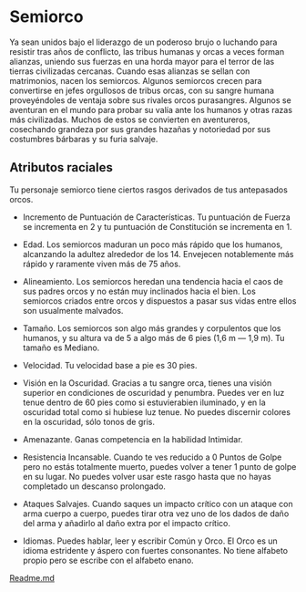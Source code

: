 # Semiorco

Ya sean unidos bajo el liderazgo de un poderoso brujo o luchando para resistir tras años de conflicto, las tribus humanas y orcas a veces forman alianzas, uniendo sus fuerzas en
una horda mayor para el terror de las tierras civilizadas cercanas. Cuando esas alianzas se sellan con matrimonios, nacen los semiorcos. Algunos semiorcos crecen para convertirse en jefes orgullosos de tribus orcas, con su sangre humana proveyéndoles de ventaja sobre sus rivales orcos purasangres. Algunos se aventuran en el mundo para probar su
valía ante los humanos y otras razas más civilizadas. Muchos
de estos se convierten en aventureros, cosechando grandeza
por sus grandes hazañas y notoriedad por sus costumbres
bárbaras y su furia salvaje.

## Atributos raciales
Tu personaje semiorco tiene ciertos rasgos derivados de tus
antepasados orcos.

- Incremento de Puntuación de Características. Tu puntuación de Fuerza se incrementa en 2 y tu puntuación de
Constitución se incrementa en 1.

- Edad. Los semiorcos maduran un poco más rápido que
los humanos, alcanzando la adultez alrededor de los 14. Envejecen notablemente más rápido y raramente viven más de
75 años.

- Alineamiento. Los semiorcos heredan una tendencia hacia el caos de sus padres orcos y no están muy inclinados hacia el bien. Los semiorcos criados entre orcos y dispuestos a
pasar sus vidas entre ellos son usualmente malvados.

- Tamaño. Los semiorcos son algo más grandes y corpulentos que los humanos, y su altura va de 5 a algo más de 6
pies (1,6 m — 1,9 m). Tu tamaño es Mediano.

- Velocidad. Tu velocidad base a pie es 30 pies.

- Visión en la Oscuridad. Gracias a tu sangre orca, tienes
una visión superior en condiciones de oscuridad y penumbra.
Puedes ver en luz tenue dentro de 60 pies como si estuvierabien iluminado, y en la oscuridad total como si hubiese luz
tenue. No puedes discernir colores en la oscuridad, sólo tonos
de gris.

- Amenazante. Ganas competencia en la habilidad Intimidar.

- Resistencia Incansable. Cuando te ves reducido a 0 Puntos de Golpe pero no estás totalmente muerto, puedes volver
a tener 1 punto de golpe en su lugar. No puedes volver usar
este rasgo hasta que no hayas completado un descanso prolongado.

- Ataques Salvajes. Cuando saques un impacto crítico con
un ataque con arma cuerpo a cuerpo, puedes tirar otra vez
uno de los dados de daño del arma y añadirlo al daño extra
por el impacto crítico.

- Idiomas. Puedes hablar, leer y escribir Común y Orco. El
Orco es un idioma estridente y áspero con fuertes consonantes. No tiene alfabeto propio pero se escribe con el alfabeto
enano.

[Readme.md](README.md)